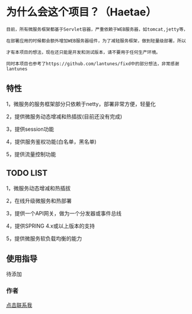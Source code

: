 
  
为什么会这个项目？（Haetae）
===================================
    目前，所有微服务框架都基于Servlet容器，严重依赖于WEB服务器，如tomcat,jetty等，

    在部署应用的时候都会额外增加WEB服务器组件，为了减轻服务框架，做到轻量级部署，所以

    才有本项目的想法，现在还只能是开发和测试版本，请不要用于任何生产环境。

    同时本项目也参考了https://github.com/lantunes/fixd中的部分想法，非常感谢lantunes
  
特性
-----------------------------------
  1，微服务的服务框架部分只依赖于netty，部署非常方便，轻量化

  2，提供微服务动态增减和热插拔(目前还没有完成)

  3，提供session功能

  4，提供服务鉴权功能(白名单，黑名单)

  5，提供流量控制功能
  
TODO LIST
-----------------------------------
  1，微服务动态增减和热插拔
  
  2，在线升级微服务和热部署
  
  3，提供一个API网关，做为一个分发器或事件总线
  
  4，提供SPRING 4.x或以上版本的支持
  
  5，提供微服务软负载均衡的能力

使用指导
-----------------------------------

 待添加


### 作者

[点击联系我](mailto:273330479@qq.com)<br />
